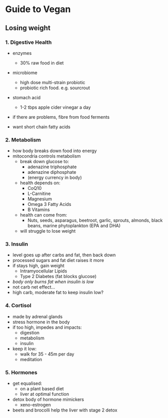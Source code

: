 # Guide to Vegan

## Losing weight

### 1. Digestive Health

- enzymes
  - 30% raw food in diet
- microbiome
  - high dose multi-strain probiotic
  - probiotic rich food. e.g. sourcrout
- stomach acid
  - 1-2 tbps apple cider vinegar a day

- if there are problems, fibre from food ferments
- want short chain fatty acids

### 2. Metabolism

- how body breaks down food into energy
- mitocondria controls metabolism
  - break down glucose to:
    - adenazine triphosphate
    - adenazine diphosphate
    - (energy currency in body)
  - health depends on:
    - CoQ10
    - L-Carnitine
    - Magnesium
    - Omega 3 Fatty Acids
    - B Vitamins
  - health can come from:
    - Nuts, seeds, asparagus, beetroot, garlic, sprouts, almonds, black beans, marine phytoplankton (EPA and DHA)
  - will struggle to lose weight

### 3. Insulin

- level goes up after carbs and fat, then back down
- processed sugars and fat diet raises it more
- if stays high, gain weight
  - Intramyocellular Lipids
  - Type 2 Diabetes (fat blocks glucose)
- _body only burns fat when insulin is low_
- not carb net effect...
- high carb, moderate fat to keep insulin low?

### 4. Cortisol

- made by adrenal glands
- stress hormone in the body
- if too high, impedes and impacts:
  - digestion
  - metabolism
  - insulin
- keep it low:
  - walk for 35 - 45m per day
  - meditation

### 5. Hormones

- get equalised:
  - on a plant based diet
  - liver at optimal function
- detox body of hormone mimickers
  - xeno-estrogen
- beets and brocolli help the liver with stage 2 detox
